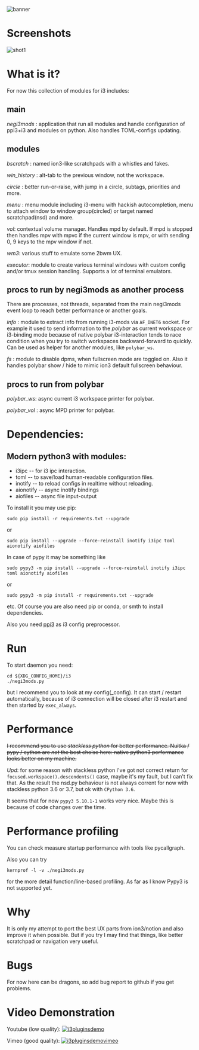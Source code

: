 ![banner](https://i.imgur.com/fgmuilL.png)

# Screenshots

![shot1](https://i.imgur.com/1cox0ps.png)

# What is it?

For now this collection of modules for i3 includes:

## main

*negi3mods* : application that run all modules and handle configuration of
ppi3+i3 and modules on python. Also handles TOML-configs updating.

## modules

*bscratch* : named ion3-like scratchpads with a whistles and fakes.

*win_history* : alt-tab to the previous window, not the workspace.

*circle* : better run-or-raise, with jump in a circle, subtags, priorities
and more.

*menu* : menu module including i3-menu with hackish autocompletion, menu to
attach window to window group(circled) or target named scratchpad(nsd) and
more. 

*vol*: contextual volume manager. Handles mpd by default. If mpd is
stopped then handles mpv with mpvc if the current window is mpv, or with
sending 0, 9 keys to the mpv window if not.

*wm3*: various stuff to emulate some 2bwm UX.

*executor*: module to create various terminal windows with custom config
and/or tmux session handling. Supports a lot of terminal emulators.

## procs to run by negi3mods as another process

There are processes, not threads, separated from the main negi3mods event
loop to reach better performance or another goals.

*info* : module to extract info from running i3-mods via `AF_INET6` socket.
For example it used to send information to the *polybar* as current workspace
or i3-binding mode because of native polybar i3-interaction tends to race
condition when you try to switch workspaces backward-forward to quickly.
Can be used as helper for another modules, like `polybar_ws`.

*fs* : module to disable dpms, when fullscreen mode are toggled on. Also it
handles polybar show / hide to mimic ion3 default fullscreen behaviour.

## procs to run from polybar

*polybar_ws*: async current i3 workspace printer for polybar.

*polybar_vol* : async MPD printer for polybar.

# Dependencies:

## Modern python3 with modules:

+ i3ipc -- for i3 ipc interaction.
+ toml -- to save/load human-readable configuration files.
+ inotify -- to reload configs in realtime without reloading.
+ aionotify -- async inotify bindings
+ aiofiles -- async file input-output


To install it you may use pip:

```
sudo pip install -r requirements.txt --upgrade
```

or

```
sudo pip install --upgrade --force-reinstall inotify i3ipc toml aionotify aiofiles
```

In case of pypy it may be something like

```
sudo pypy3 -m pip install --upgrade --force-reinstall inotify i3ipc toml aionotify aiofiles
```

or

```
sudo pypy3 -m pip install -r requirements.txt --upgrade
```

etc. Of course you are also need pip or conda, or smth to install dependencies.

Also you need [ppi3] as i3 config preprocessor.

# Run

To start daemon you need:

```
cd ${XDG_CONFIG_HOME}/i3
./negi3mods.py
```

but I recommend you to look at my config(_config). It can start / restart automatically,
because of i3 connection will be closed after i3 restart and then started by
`exec_always`.

# Performance

~~I recommend you to use *stackless python* for better performance. Nuitka / pypy
/ cython are *not* the best choise here: native python3 performance looks
better on my machine.~~

*Upd*: for some reason with stackless python I've got not correct return for
`focused.workspace().descendents()` case, maybe it's my fault, but I can't
fix that. As the result the nsd.py behaviour is not always corrent for now
with stackless python 3.6 or 3.7, but ok with `CPython 3.6`.

It seems that for now `pypy3 5.10.1-1` works very nice. Maybe this is because
of code changes over the time.

# Performance profiling

You can check measure startup performance with tools like pycallgraph.

Also you can try

```
kernprof -l -v ./negi3mods.py
```

for the more detail function/line-based profiling. As far as I know Pypy3 is
not supported yet.


# Why

It is only my attempt to port the best UX parts from ion3/notion and also improve
it when possible. But if you try I may find that things, like better
scratchpad or navigation very useful.

# Bugs

For now here can be dragons, so add bug report to github if you get
problems.

# Video Demonstration
Youtube (low quality):
[![i3pluginsdemo](https://img.youtube.com/vi/U7eJMP0zvKc/0.jpg)](https://www.youtube.com/embed/U7eJMP0zvKc)

Vimeo (good quality):
[![i3pluginsdemovimeo](https://i.imgur.com/QIuWrkX.png)](https://vimeo.com/255452812)

[ppi3]: https://github.com/KeyboardFire/ppi3
